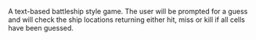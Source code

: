 A text-based battleship style game. The user will be prompted for a guess and will check the ship locations returning either hit, miss or kill if all cells have been guessed.